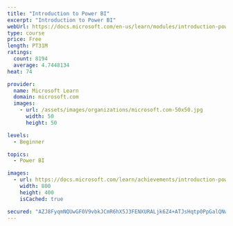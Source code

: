```yaml
---
title: "Introduction to Power BI"
excerpt: "Introduction to Power BI"
webUrl: https://docs.microsoft.com/en-us/learn/modules/introduction-power-bi/
type: course
price: Free
length: PT31M
ratings:
  count: 8194
  average: 4.7448134
heat: 74

provider:
  name: Microsoft Learn
  domain: microsoft.com
  images:
    - url: /assets/images/organizations/microsoft.com-50x50.jpg
      width: 50
      height: 50

levels:
  - Beginner

topics:
  - Power BI

images:
  - url: https://docs.microsoft.com/learn/achievements/introduction-power-bi-social.png
    width: 800
    height: 400
    isCached: true

secured: "AZJ8FyqmNQUwGF0V9vbkJCmR6hX5J3FENXURALjk6Z4+ATJsHqtp0PpGalQNwdGX7fCS55IUfinV8Lix63sGOTGh1eAjwJW58wQ6el31JbKpWI1I066r/WGe+WheeX4rEulOrnXq5wwhzWgVy2MIneSIfillUfTpajUgbbXZAebmgB/SwVoER8/YtfO6BIzQRZHU+MgM7wJsrPRkjKGB5qCwxJg6CG6Xptg0oLohm31x8c+XYGEN0ettc6Rg3+/tsePgdCE4UyT/hzhVu9IudcyYZ0I41sN6RmD2T5DW0xprTHlA5usnB06PaTpI01WYk7AXLYg7btNnsrreadNO1L+RJb8wYghiv4IjtpoSbJ59lUslKhC2Z8O4f+jvzDLw0P+zhezb9mx/hEAxQGSy6jRmc1OSMzOdpS9qI1BcN5k=;hla+zJs6INJ0TY64MbC1uA=="
---
```


